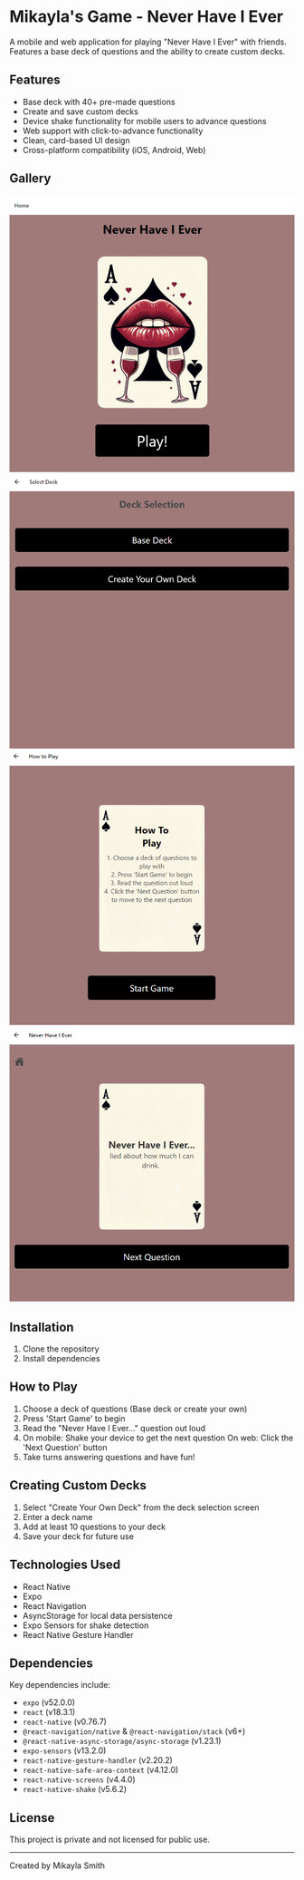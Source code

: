 # Mikayla's Game - Never Have I Ever

A mobile and web application for playing "Never Have I Ever" with friends. Features a base deck of questions and the ability to create custom decks.

## Features

- Base deck with 40+ pre-made questions
- Create and save custom decks
- Device shake functionality for mobile users to advance questions
- Web support with click-to-advance functionality
- Clean, card-based UI design
- Cross-platform compatibility (iOS, Android, Web)

## Gallery
![HomeScreen](neverHS.png)
![Deck Selection Screen](neverDeckSelect.png)
![How to Play Screen](neverHow.png)
![Game Screen](neverCard.png)

## Installation

1. Clone the repository
2. Install dependencies

## How to Play

1. Choose a deck of questions (Base deck or create your own)
2. Press 'Start Game' to begin
3. Read the "Never Have I Ever..." question out loud
4. On mobile: Shake your device to get the next question
   On web: Click the 'Next Question' button
5. Take turns answering questions and have fun!

## Creating Custom Decks

1. Select "Create Your Own Deck" from the deck selection screen
2. Enter a deck name
3. Add at least 10 questions to your deck
4. Save your deck for future use

## Technologies Used

- React Native
- Expo
- React Navigation
- AsyncStorage for local data persistence
- Expo Sensors for shake detection
- React Native Gesture Handler

## Dependencies

Key dependencies include:
- `expo` (v52.0.0) 
- `react` (v18.3.1) 
- `react-native` (v0.76.7) 
- `@react-navigation/native` & `@react-navigation/stack` (v6+) 
- `@react-native-async-storage/async-storage` (v1.23.1) 
- `expo-sensors` (v13.2.0) 
- `react-native-gesture-handler` (v2.20.2) 
- `react-native-safe-area-context` (v4.12.0) 
- `react-native-screens` (v4.4.0) 
- `react-native-shake` (v5.6.2) 

## License

This project is private and not licensed for public use.

---
Created by Mikayla Smith
